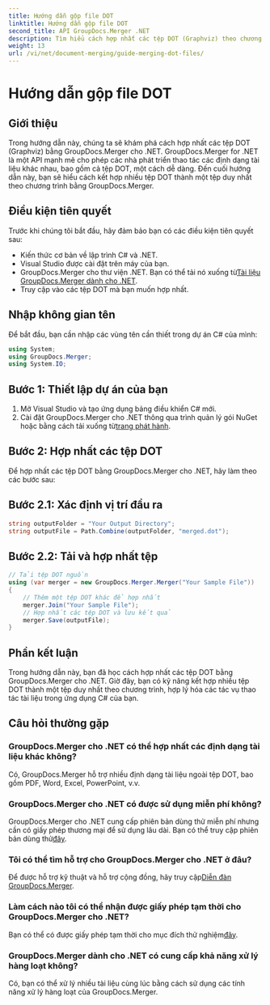 ```yaml
---
title: Hướng dẫn gộp file DOT
linktitle: Hướng dẫn gộp file DOT
second_title: API GroupDocs.Merger .NET
description: Tìm hiểu cách hợp nhất các tệp DOT (Graphviz) theo chương trình bằng GroupDocs.Merger cho .NET. Hợp nhất, kết hợp và thao tác các tệp DOT một cách dễ dàng.
weight: 13
url: /vi/net/document-merging/guide-merging-dot-files/
---
```


# Hướng dẫn gộp file DOT

## Giới thiệu
Trong hướng dẫn này, chúng ta sẽ khám phá cách hợp nhất các tệp DOT (Graphviz) bằng GroupDocs.Merger cho .NET. GroupDocs.Merger for .NET là một API mạnh mẽ cho phép các nhà phát triển thao tác các định dạng tài liệu khác nhau, bao gồm cả tệp DOT, một cách dễ dàng. Đến cuối hướng dẫn này, bạn sẽ hiểu cách kết hợp nhiều tệp DOT thành một tệp duy nhất theo chương trình bằng GroupDocs.Merger.
## Điều kiện tiên quyết
Trước khi chúng tôi bắt đầu, hãy đảm bảo bạn có các điều kiện tiên quyết sau:
- Kiến thức cơ bản về lập trình C# và .NET.
- Visual Studio được cài đặt trên máy của bạn.
-  GroupDocs.Merger cho thư viện .NET. Bạn có thể tải nó xuống từ[Tài liệu GroupDocs.Merger dành cho .NET](https://tutorials.groupdocs.com/merger/net/).
- Truy cập vào các tệp DOT mà bạn muốn hợp nhất.

## Nhập không gian tên
Để bắt đầu, bạn cần nhập các vùng tên cần thiết trong dự án C# của mình:
```csharp
using System; 
using GroupDocs.Merger;
using System.IO;
```
## Bước 1: Thiết lập dự án của bạn
1. Mở Visual Studio và tạo ứng dụng bảng điều khiển C# mới.
2.  Cài đặt GroupDocs.Merger cho .NET thông qua trình quản lý gói NuGet hoặc bằng cách tải xuống từ[trang phát hành](https://releases.groupdocs.com/merger/net/).
## Bước 2: Hợp nhất các tệp DOT
Để hợp nhất các tệp DOT bằng GroupDocs.Merger cho .NET, hãy làm theo các bước sau:
## Bước 2.1: Xác định vị trí đầu ra
```csharp
string outputFolder = "Your Output Directory";
string outputFile = Path.Combine(outputFolder, "merged.dot");
```
## Bước 2.2: Tải và hợp nhất tệp
```csharp
// Tải tệp DOT nguồn
using (var merger = new GroupDocs.Merger.Merger("Your Sample File"))
{
    // Thêm một tệp DOT khác để hợp nhất
    merger.Join("Your Sample File");
    // Hợp nhất các tệp DOT và lưu kết quả
    merger.Save(outputFile);
}
```

## Phần kết luận
Trong hướng dẫn này, bạn đã học cách hợp nhất các tệp DOT bằng GroupDocs.Merger cho .NET. Giờ đây, bạn có kỹ năng kết hợp nhiều tệp DOT thành một tệp duy nhất theo chương trình, hợp lý hóa các tác vụ thao tác tài liệu trong ứng dụng C# của bạn.

## Câu hỏi thường gặp
### GroupDocs.Merger cho .NET có thể hợp nhất các định dạng tài liệu khác không?
Có, GroupDocs.Merger hỗ trợ nhiều định dạng tài liệu ngoài tệp DOT, bao gồm PDF, Word, Excel, PowerPoint, v.v.
### GroupDocs.Merger cho .NET có được sử dụng miễn phí không?
 GroupDocs.Merger cho .NET cung cấp phiên bản dùng thử miễn phí nhưng cần có giấy phép thương mại để sử dụng lâu dài. Bạn có thể truy cập phiên bản dùng thử[đây](https://releases.groupdocs.com/).
### Tôi có thể tìm hỗ trợ cho GroupDocs.Merger cho .NET ở đâu?
 Để được hỗ trợ kỹ thuật và hỗ trợ cộng đồng, hãy truy cập[Diễn đàn GroupDocs.Merger](https://forum.groupdocs.com/c/merger/32).
### Làm cách nào tôi có thể nhận được giấy phép tạm thời cho GroupDocs.Merger cho .NET?
 Bạn có thể có được giấy phép tạm thời cho mục đích thử nghiệm[đây](https://purchase.groupdocs.com/temporary-license/).
### GroupDocs.Merger dành cho .NET có cung cấp khả năng xử lý hàng loạt không?
Có, bạn có thể xử lý nhiều tài liệu cùng lúc bằng cách sử dụng các tính năng xử lý hàng loạt của GroupDocs.Merger.